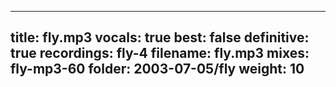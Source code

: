 
---
title: fly.mp3
vocals: true
best: false
definitive: true
recordings: fly-4
filename: fly.mp3
mixes: fly-mp3-60
folder: 2003-07-05/fly
weight: 10
---
